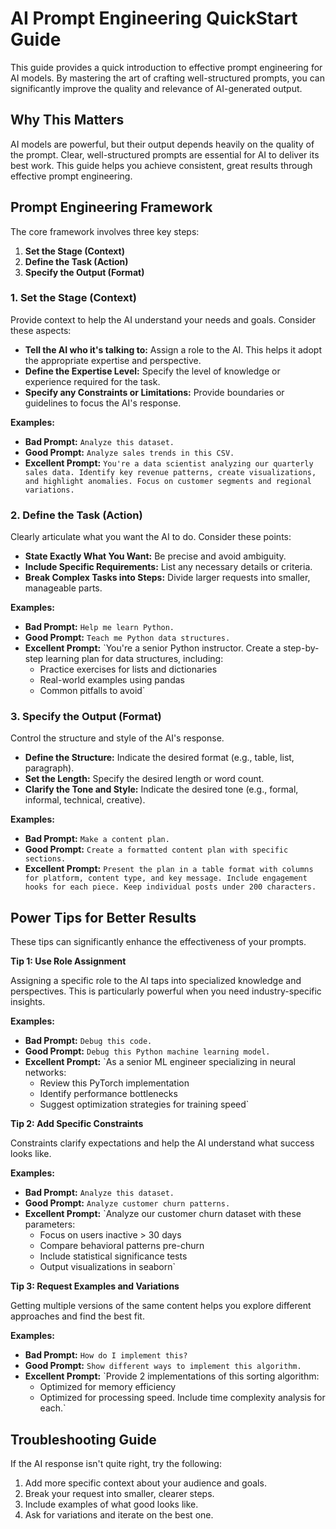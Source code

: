 # AI Prompt Engineering QuickStart Guide

This guide provides a quick introduction to effective prompt engineering for AI models.  By mastering the art of crafting well-structured prompts, you can significantly improve the quality and relevance of AI-generated output.

## Why This Matters

AI models are powerful, but their output depends heavily on the quality of the prompt.  Clear, well-structured prompts are essential for AI to deliver its best work. This guide helps you achieve consistent, great results through effective prompt engineering.

## Prompt Engineering Framework

The core framework involves three key steps:

1.  **Set the Stage (Context)**
2.  **Define the Task (Action)**
3.  **Specify the Output (Format)**

### 1. Set the Stage (Context)

Provide context to help the AI understand your needs and goals.  Consider these aspects:

*   **Tell the AI who it's talking to:** Assign a role to the AI. This helps it adopt the appropriate expertise and perspective.
*   **Define the Expertise Level:**  Specify the level of knowledge or experience required for the task.
*   **Specify any Constraints or Limitations:** Provide boundaries or guidelines to focus the AI's response.

**Examples:**

*   **Bad Prompt:** `Analyze this dataset.`
*   **Good Prompt:** `Analyze sales trends in this CSV.`
*   **Excellent Prompt:** `You're a data scientist analyzing our quarterly sales data. Identify key revenue patterns, create visualizations, and highlight anomalies. Focus on customer segments and regional variations.`

### 2. Define the Task (Action)

Clearly articulate what you want the AI to do. Consider these points:

*   **State Exactly What You Want:** Be precise and avoid ambiguity.
*   **Include Specific Requirements:**  List any necessary details or criteria.
*   **Break Complex Tasks into Steps:**  Divide larger requests into smaller, manageable parts.

**Examples:**

*   **Bad Prompt:** `Help me learn Python.`
*   **Good Prompt:** `Teach me Python data structures.`
*   **Excellent Prompt:** `You're a senior Python instructor. Create a step-by-step learning plan for data structures, including:
    *   Practice exercises for lists and dictionaries
    *   Real-world examples using pandas
    *   Common pitfalls to avoid`

### 3. Specify the Output (Format)

Control the structure and style of the AI's response.

*   **Define the Structure:**  Indicate the desired format (e.g., table, list, paragraph).
*   **Set the Length:** Specify the desired length or word count.
*   **Clarify the Tone and Style:** Indicate the desired tone (e.g., formal, informal, technical, creative).

**Examples:**

*   **Bad Prompt:** `Make a content plan.`
*   **Good Prompt:** `Create a formatted content plan with specific sections.`
*   **Excellent Prompt:** `Present the plan in a table format with columns for platform, content type, and key message. Include engagement hooks for each piece. Keep individual posts under 200 characters.`

## Power Tips for Better Results

These tips can significantly enhance the effectiveness of your prompts.

**Tip 1: Use Role Assignment**

Assigning a specific role to the AI taps into specialized knowledge and perspectives. This is particularly powerful when you need industry-specific insights.

**Examples:**

*   **Bad Prompt:** `Debug this code.`
*   **Good Prompt:** `Debug this Python machine learning model.`
*   **Excellent Prompt:** `As a senior ML engineer specializing in neural networks:
    *   Review this PyTorch implementation
    *   Identify performance bottlenecks
    *   Suggest optimization strategies for training speed`

**Tip 2: Add Specific Constraints**

Constraints clarify expectations and help the AI understand what success looks like.

**Examples:**

*   **Bad Prompt:** `Analyze this dataset.`
*   **Good Prompt:** `Analyze customer churn patterns.`
*   **Excellent Prompt:** `Analyze our customer churn dataset with these parameters:
    *   Focus on users inactive > 30 days
    *   Compare behavioral patterns pre-churn
    *   Include statistical significance tests
    *   Output visualizations in seaborn`

**Tip 3: Request Examples and Variations**

Getting multiple versions of the same content helps you explore different approaches and find the best fit.

**Examples:**

*   **Bad Prompt:** `How do I implement this?`
*   **Good Prompt:** `Show different ways to implement this algorithm.`
*   **Excellent Prompt:** `Provide 2 implementations of this sorting algorithm:
    *   Optimized for memory efficiency
    *   Optimized for processing speed.  Include time complexity analysis for each.`

## Troubleshooting Guide

If the AI response isn't quite right, try the following:

1.  Add more specific context about your audience and goals.
2.  Break your request into smaller, clearer steps.
3.  Include examples of what good looks like.
4.  Ask for variations and iterate on the best one.
